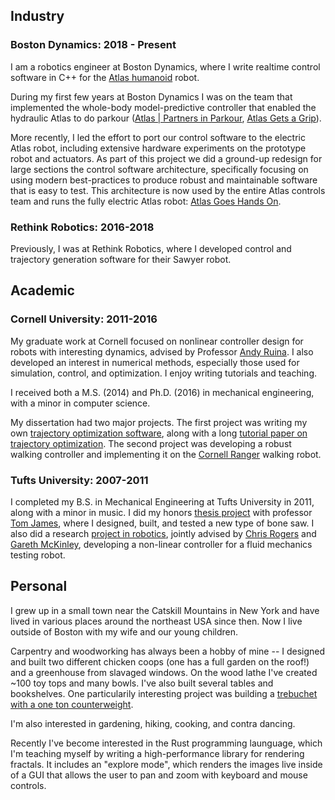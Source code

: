 ## Industry

### Boston Dynamics: 2018 - Present

I am a robotics engineer at Boston Dynamics, where I write realtime control software in C++ for the [Atlas humanoid](https://www.bostondynamics.com/atlas) robot.

During my first few years at Boston Dynamics I was on the team that implemented the whole-body model-predictive controller that enabled the hydraulic Atlas to do parkour ([Atlas | Partners in Parkour](https://www.youtube.com/watch?v=tF4DML7FIWk), [Atlas Gets a Grip](https://www.youtube.com/watch?v=-e1_QhJ1EhQ)).

More recently, I led the effort to port our control software to the electric Atlas robot, including extensive hardware experiments on the prototype robot and actuators. As part of this project we did a ground-up redesign for large sections the control software architecture, specifically focusing on using modern best-practices to produce robust and maintainable software that is easy to test. This architecture is now used by the entire Atlas controls team and runs the fully electric Atlas robot:
[Atlas Goes Hands On](https://www.youtube.com/watch?v=F_7IPm7f1vI).


### Rethink Robotics: 2016-2018

Previously, I was at Rethink Robotics, where I developed control and trajectory generation software for their Sawyer robot.

## Academic

### Cornell University: 2011-2016

My graduate work at Cornell focused on nonlinear controller design for robots with interesting dynamics, advised by Professor [Andy Ruina](http://ruina.tam.cornell.edu/). I also developed an interest in numerical methods, especially those used for simulation, control, and optimization. I enjoy writing tutorials and teaching.

I received both a M.S. (2014) and Ph.D. (2016) in mechanical engineering, with a minor in computer science.

My dissertation had two major projects. The first project was writing my own [trajectory optimization software](https://github.com/MatthewPeterKelly/OptimTraj), along with a long [tutorial paper on trajectory optimization](https://epubs.siam.org/doi/10.1137/16M1062569). The second project was developing a robust walking controller and implementing it on the [Cornell Ranger](http://ruina.tam.cornell.edu/research/topics/locomotion_and_robotics/ranger/Ranger2011/) walking robot.

### Tufts University: 2007-2011

I completed my B.S. in Mechanical Engineering at Tufts University in 2011, along with a minor in music. I did my honors [thesis project](research/index.html#Research_BoneSaw) with professor [Tom James](https://www.rose-hulman.edu/academics/faculty/james-thomas-james3.html), where I designed, built, and tested a new type of bone saw. I also did a research [project in robotics](research/index.html#Research_RheometerControl), jointly advised by [Chris Rogers](https://crogers.pages.tufts.edu/) and [Gareth McKinley](http://web.mit.edu/nnf/), developing a non-linear controller for a fluid mechanics testing robot.

## Personal

I grew up in a small town near the Catskill Mountains in New York and have lived in various places around the northeast USA since then. Now I live outside of Boston with my wife and our young children.

Carpentry and woodworking has always been a hobby of mine -- I designed and built two different chicken coops (one has a full garden on the roof!) and a greenhouse from slavaged windows. On the wood lathe I've created ~100 toy tops and many bowls. I've also built several tables and bookshelves. One particularily interesting project was building a [trebuchet with a one ton counterweight](https://matthewpeterkelly.wordpress.com/2009/08/17/trebuchet-construction/).

I'm also interested in gardening, hiking, cooking, and contra dancing.

Recently I've become interested in the Rust programming launguage, which I'm teaching myself by writing a high-performance library for rendering fractals. It includes an "explore mode", which renders the images live inside of a GUI that allows the user to pan and zoom with keyboard and mouse controls.
